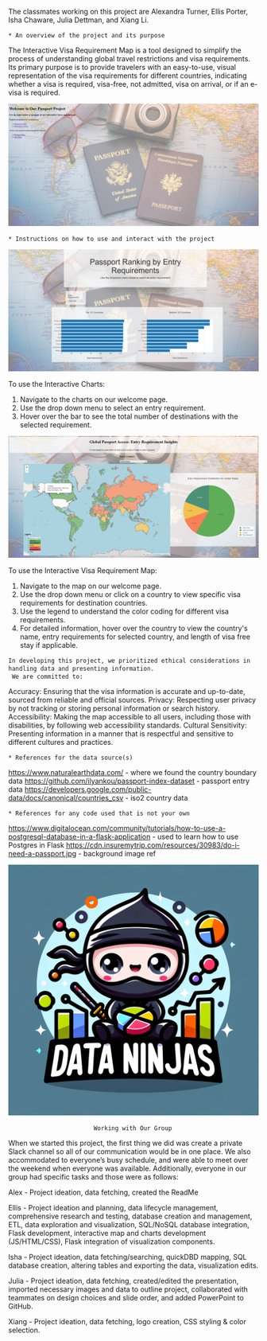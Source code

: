 The classmates working on this project are Alexandra Turner, Ellis Porter, Isha Chaware, Julia Dettman, and Xiang Li. 

    * An overview of the project and its purpose
The Interactive Visa Requirement Map is a tool designed to simplify the process of understanding global travel restrictions and visa requirements. Its primary purpose is to provide travelers with an easy-to-use, visual representation of the visa requirements for different countries, indicating whether a visa is required, visa-free, not admitted, visa on arrival, or if an e-visa is required.

![Image Alt Text](/Visualizations/Snapshots/welcome_page.png)

    * Instructions on how to use and interact with the project

![Image Alt Text](/Visualizations/Snapshots/interactive_charts.png)

To use the Interactive Charts:
   1. Navigate to the charts on our welcome page.
   2. Use the drop down menu to select an entry requirement.
   3. Hover over the bar to see the total number of destinations with the selected requirement.

![Image Alt Text](/Visualizations/Snapshots/interactive_map.png)

To use the Interactive Visa Requirement Map:
   1. Navigate to the map on our welcome page.
   2. Use the drop down menu or click on a country to view specific visa requirements for destination countries.
   3. Use the legend to understand the color coding for different visa requirements.
   4. For detailed information, hover over the country to view the country's name, entry requirements for selected country, and length of visa free stay if applicable.



	In developing this project, we prioritized ethical considerations in handling data and presenting information.  
	 We are committed to:
  
Accuracy: Ensuring that the visa information is accurate and up-to-date, sourced from reliable and official sources.
Privacy: Respecting user privacy by not tracking or storing personal information or search history.
Accessibility: Making the map accessible to all users, including those with disabilities, by following web accessibility standards.
Cultural Sensitivity: Presenting information in a manner that is respectful and sensitive to different cultures and practices.




    * References for the data source(s)
https://www.naturalearthdata.com/ - where we found the country boundary data 
https://github.com/ilyankou/passport-index-dataset - passport entry data 
https://developers.google.com/public-data/docs/canonical/countries_csv - iso2 country data



    * References for any code used that is not your own
https://www.digitalocean.com/community/tutorials/how-to-use-a-postgresql-database-in-a-flask-application - used to learn how to use Postgres in Flask
https://cdn.insuremytrip.com/resources/30983/do-i-need-a-passport.jpg - background image ref


![Image Alt Text](/Visualizations/team_logo.png)
						
							Working with Our Group
When we started this project, the first thing we did was create a private Slack channel so all of our communication would be in one place. We also accommodated to everyone’s busy schedule, and were able to meet over the weekend when everyone was available. Additionally, everyone in our group had specific tasks and those were as follows:

Alex - Project ideation, data fetching, created the ReadMe

Ellis - Project ideation and planning, data lifecycle management, comprehensive research and testing, database creation and management, ETL, data exploration and visualization, SQL/NoSQL database integration, Flask development, interactive map and charts development (JS/HTML/CSS), Flask integration of visualization components.

Isha -  Project ideation, data fetching/searching, quickDBD mapping, SQL database creation, altering tables and exporting the data, visualization edits.

Julia - Project ideation, data fetching, created/edited the presentation, imported necessary images and data to outline project, collaborated with teammates on design choices and slide order, and added PowerPoint to GitHub. 

Xiang - Project ideation, data fetching, logo creation, CSS styling & color selection.

